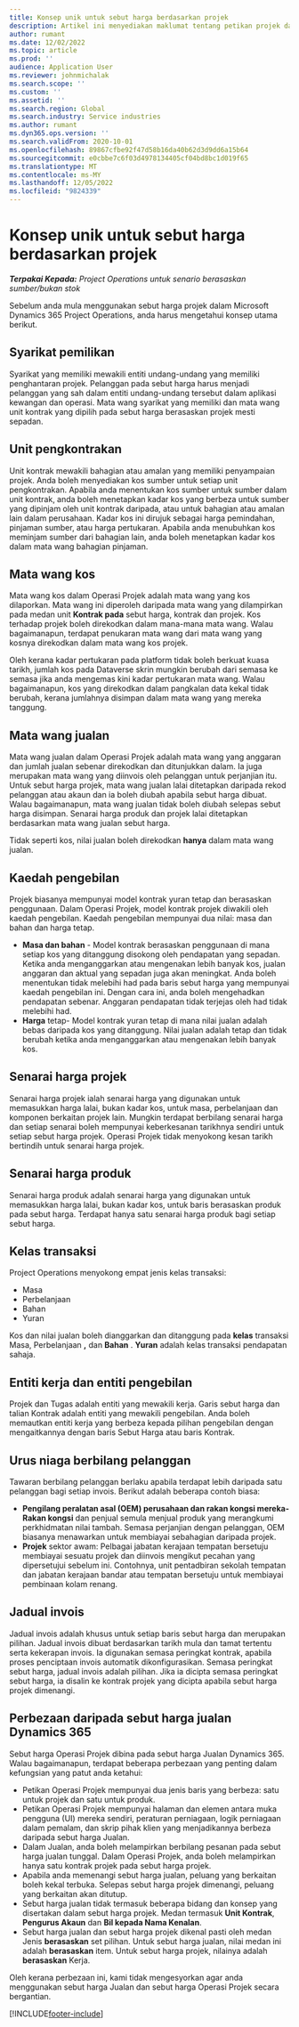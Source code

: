 ```yaml
---
title: Konsep unik untuk sebut harga berdasarkan projek
description: Artikel ini menyediakan maklumat tentang petikan projek dalam Microsoft Dynamics 365 Project Operations.
author: rumant
ms.date: 12/02/2022
ms.topic: article
ms.prod: ''
audience: Application User
ms.reviewer: johnmichalak
ms.search.scope: ''
ms.custom: ''
ms.assetid: ''
ms.search.region: Global
ms.search.industry: Service industries
ms.author: rumant
ms.dyn365.ops.version: ''
ms.search.validFrom: 2020-10-01
ms.openlocfilehash: 89867cfbe92f47d58b16da40b62d3d9dd6a15b64
ms.sourcegitcommit: e0cbbe7c6f03d4978134405cf04bd8bc1d019f65
ms.translationtype: MT
ms.contentlocale: ms-MY
ms.lasthandoff: 12/05/2022
ms.locfileid: "9824339"
---
```

# <a name="concepts-unique-to-project-based-quotes"></a>Konsep unik untuk sebut harga berdasarkan projek

_**Terpakai Kepada:** Project Operations untuk senario berasaskan sumber/bukan stok_

Sebelum anda mula menggunakan sebut harga projek dalam Microsoft Dynamics 365 Project Operations, anda harus mengetahui konsep utama berikut.

## <a name="owning-company"></a>Syarikat pemilikan

Syarikat yang memiliki mewakili entiti undang-undang yang memiliki penghantaran projek. Pelanggan pada sebut harga harus menjadi pelanggan yang sah dalam entiti undang-undang tersebut dalam aplikasi kewangan dan operasi. Mata wang syarikat yang memiliki dan mata wang unit kontrak yang dipilih pada sebut harga berasaskan projek mesti sepadan.

## <a name="contracting-unit"></a>Unit pengkontrakan

Unit kontrak mewakili bahagian atau amalan yang memiliki penyampaian projek. Anda boleh menyediakan kos sumber untuk setiap unit pengkontrakan. Apabila anda menentukan kos sumber untuk sumber dalam unit kontrak, anda boleh menetapkan kadar kos yang berbeza untuk sumber yang dipinjam oleh unit kontrak daripada, atau untuk bahagian atau amalan lain dalam perusahaan. Kadar kos ini dirujuk sebagai harga pemindahan, pinjaman sumber, atau harga pertukaran. Apabila anda menubuhkan kos meminjam sumber dari bahagian lain, anda boleh menetapkan kadar kos dalam mata wang bahagian pinjaman.

## <a name="cost-currency"></a>Mata wang kos

Mata wang kos dalam Operasi Projek adalah mata wang yang kos dilaporkan. Mata wang ini diperoleh daripada mata wang yang dilampirkan pada medan unit **Kontrak pada** sebut harga, kontrak dan projek. Kos terhadap projek boleh direkodkan dalam mana-mana mata wang. Walau bagaimanapun, terdapat penukaran mata wang dari mata wang yang kosnya direkodkan dalam mata wang kos projek.

Oleh kerana kadar pertukaran pada platform tidak boleh berkuat kuasa tarikh, jumlah kos pada Dataverse skrin mungkin berubah dari semasa ke semasa jika anda mengemas kini kadar pertukaran mata wang. Walau bagaimanapun, kos yang direkodkan dalam pangkalan data kekal tidak berubah, kerana jumlahnya disimpan dalam mata wang yang mereka tanggung.

## <a name="sales-currency"></a>Mata wang jualan

Mata wang jualan dalam Operasi Projek adalah mata wang yang anggaran dan jumlah jualan sebenar direkodkan dan ditunjukkan dalam. Ia juga merupakan mata wang yang diinvois oleh pelanggan untuk perjanjian itu. Untuk sebut harga projek, mata wang jualan lalai ditetapkan daripada rekod pelanggan atau akaun dan ia boleh diubah apabila sebut harga dibuat. Walau bagaimanapun, mata wang jualan tidak boleh diubah selepas sebut harga disimpan. Senarai harga produk dan projek lalai ditetapkan berdasarkan mata wang jualan sebut harga.

Tidak seperti kos, nilai jualan boleh direkodkan **hanya** dalam mata wang jualan.

## <a name="billing-method"></a>Kaedah pengebilan

Projek biasanya mempunyai model kontrak yuran tetap dan berasaskan penggunaan. Dalam Operasi Projek, model kontrak projek diwakili oleh kaedah pengebilan. Kaedah pengebilan mempunyai dua nilai: masa dan bahan dan harga tetap.

- **Masa dan bahan** - Model kontrak berasaskan penggunaan di mana setiap kos yang ditanggung disokong oleh pendapatan yang sepadan. Ketika anda menganggarkan atau mengenakan lebih banyak kos, jualan anggaran dan aktual yang sepadan juga akan meningkat. Anda boleh menentukan tidak melebihi had pada baris sebut harga yang mempunyai kaedah pengebilan ini. Dengan cara ini, anda boleh mengehadkan pendapatan sebenar. Anggaran pendapatan tidak terjejas oleh had tidak melebihi had.
- **Harga**  tetap- Model kontrak yuran tetap di mana nilai jualan adalah bebas daripada kos yang ditanggung. Nilai jualan adalah tetap dan tidak berubah ketika anda menganggarkan atau mengenakan lebih banyak kos.

## <a name="project-price-lists"></a>Senarai harga projek

Senarai harga projek ialah senarai harga yang digunakan untuk memasukkan harga lalai, bukan kadar kos, untuk masa, perbelanjaan dan komponen berkaitan projek lain. Mungkin terdapat berbilang senarai harga dan setiap senarai boleh mempunyai keberkesanan tarikhnya sendiri untuk setiap sebut harga projek. Operasi Projek tidak menyokong kesan tarikh bertindih untuk senarai harga projek.

## <a name="product-price-lists"></a>Senarai harga produk

Senarai harga produk adalah senarai harga yang digunakan untuk memasukkan harga lalai, bukan kadar kos, untuk baris berasaskan produk pada sebut harga. Terdapat hanya satu senarai harga produk bagi setiap sebut harga.

## <a name="transaction-classes"></a>Kelas transaksi

Project Operations menyokong empat jenis kelas transaksi:

- Masa
- Perbelanjaan
- Bahan
- Yuran

Kos dan nilai jualan boleh dianggarkan dan ditanggung pada **kelas** transaksi Masa, Perbelanjaan **,** dan **Bahan** . **Yuran** adalah kelas transaksi pendapatan sahaja.

## <a name="work-entities-and-billing-entities"></a>Entiti kerja dan entiti pengebilan

Projek dan Tugas adalah entiti yang mewakili kerja. Garis sebut harga dan talian Kontrak adalah entiti yang mewakili pengebilan. Anda boleh memautkan entiti kerja yang berbeza kepada pilihan pengebilan dengan mengaitkannya dengan baris Sebut Harga atau baris Kontrak.

## <a name="multi-customer-deals"></a>Urus niaga berbilang pelanggan

Tawaran berbilang pelanggan berlaku apabila terdapat lebih daripada satu pelanggan bagi setiap invois. Berikut adalah beberapa contoh biasa:

- **Pengilang peralatan asal (OEM) perusahaan dan rakan kongsi mereka- Rakan kongsi**  dan penjual semula menjual produk yang merangkumi perkhidmatan nilai tambah. Semasa perjanjian dengan pelanggan, OEM biasanya menawarkan untuk membiayai sebahagian daripada projek.
- **Projek**  sektor awam: Pelbagai jabatan kerajaan tempatan bersetuju membiayai sesuatu projek dan diinvois mengikut pecahan yang dipersetujui sebelum ini. Contohnya, unit pentadbiran sekolah tempatan dan jabatan kerajaan bandar atau tempatan bersetuju untuk membiayai pembinaan kolam renang.

## <a name="invoice-schedules"></a>Jadual invois

Jadual invois adalah khusus untuk setiap baris sebut harga dan merupakan pilihan. Jadual invois dibuat berdasarkan tarikh mula dan tamat tertentu serta kekerapan invois. Ia digunakan semasa peringkat kontrak, apabila proses penciptaan invois automatik dikonfigurasikan. Semasa peringkat sebut harga, jadual invois adalah pilihan. Jika ia dicipta semasa peringkat sebut harga, ia disalin ke kontrak projek yang dicipta apabila sebut harga projek dimenangi.

## <a name="differences-from-dynamics-365-sales-quotes"></a>Perbezaan daripada sebut harga jualan Dynamics 365

Sebut harga Operasi Projek dibina pada sebut harga Jualan Dynamics 365. Walau bagaimanapun, terdapat beberapa perbezaan yang penting dalam kefungsian yang patut anda ketahui:

- Petikan Operasi Projek mempunyai dua jenis baris yang berbeza: satu untuk projek dan satu untuk produk.
- Petikan Operasi Projek mempunyai halaman dan elemen antara muka pengguna (UI) mereka sendiri, peraturan perniagaan, logik perniagaan dalam pemalam, dan skrip pihak klien yang menjadikannya berbeza daripada sebut harga Jualan.
- Dalam Jualan, anda boleh melampirkan berbilang pesanan pada sebut harga jualan tunggal. Dalam Operasi Projek, anda boleh melampirkan hanya satu kontrak projek pada sebut harga projek.
- Apabila anda memenangi sebut harga jualan, peluang yang berkaitan boleh kekal terbuka. Selepas sebut harga projek dimenangi, peluang yang berkaitan akan ditutup.
- Sebut harga jualan tidak termasuk beberapa bidang dan konsep yang disertakan dalam sebut harga projek. Medan termasuk **Unit Kontrak**, **Pengurus Akaun** dan **Bil kepada Nama Kenalan**.
- Sebut harga jualan dan sebut harga projek dikenal pasti oleh medan Jenis **berasaskan** set pilihan. Untuk sebut harga jualan, nilai medan ini adalah **berasaskan** item. Untuk sebut harga projek, nilainya adalah **berasaskan** Kerja.

Oleh kerana perbezaan ini, kami tidak mengesyorkan agar anda menggunakan sebut harga Jualan dan sebut harga Operasi Projek secara bergantian.

[!INCLUDE[footer-include](../includes/footer-banner.md)]
